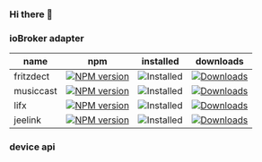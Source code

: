 ### Hi there 👋

### ioBroker adapter
|name|npm|installed|downloads|
|----|---|---------|-|
|fritzdect|[![NPM version](https://img.shields.io/npm/v/iobroker.fritzdect?style=flat-square)](https://www.npmjs.com/package/iobroker.fritzdect)|![Installed](http://iobroker.live/badges/fritzdect-installed.svg)|[![Downloads](https://img.shields.io/npm/dm/iobroker.fritzdect?label=npm%20downloads&style=flat-square)](https://www.npmjs.com/package/iobroker.fritzdect)|
|musiccast|[![NPM version](https://img.shields.io/npm/v/iobroker.musiccast?style=flat-square)](https://www.npmjs.com/package/iobroker.musiccast)|![Installed](http://iobroker.live/badges/musiccast-installed.svg)|[![Downloads](https://img.shields.io/npm/dm/iobroker.musiccast?label=npm%20downloads&style=flat-square)](https://www.npmjs.com/package/iobroker.musiccast)|
|lifx|[![NPM version](https://img.shields.io/npm/v/iobroker.lifx?style=flat-square)](https://www.npmjs.com/package/iobroker.lifx)|![Installed](http://iobroker.live/badges/lifx-installed.svg)|[![Downloads](https://img.shields.io/npm/dm/iobroker.lifx?label=npm%20downloads&style=flat-square)](https://www.npmjs.com/package/iobroker.lifx)|
|jeelink|[![NPM version](https://img.shields.io/npm/v/iobroker.jeelink?style=flat-square)](https://www.npmjs.com/package/iobroker.jeelink)|![Installed](http://iobroker.live/badges/jeelink-installed.svg)|[![Downloads](https://img.shields.io/npm/dm/iobroker.jeelink?label=npm%20downloads&style=flat-square)](https://www.npmjs.com/package/iobroker.jeelink)|

### device api

<!--
**foxthefox/foxthefox** is a ✨ _special_ ✨ repository because its `README.md` (this file) appears on your GitHub profile.

Here are some ideas to get you started:

- 🔭 I’m currently working on ...
- 🌱 I’m currently learning ...
- 👯 I’m looking to collaborate on ...
- 🤔 I’m looking for help with ...
- 💬 Ask me about ...
- 📫 How to reach me: ...
- 😄 Pronouns: ...
- ⚡ Fun fact: ...
-->
